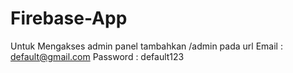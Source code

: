 # Firebase-App
Untuk Mengakses admin panel tambahkan /admin pada url
Email : default@gmail.com
Password : default123
